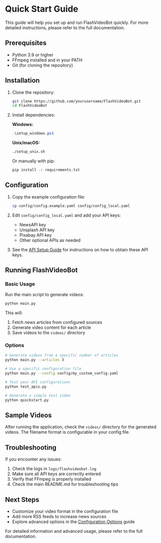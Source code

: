 # Quick Start Guide

This guide will help you set up and run FlashVideoBot quickly. For more detailed instructions, please refer to the full documentation.

## Prerequisites

- Python 3.9 or higher
- FFmpeg installed and in your PATH
- Git (for cloning the repository)

## Installation

1. Clone the repository:
   ```bash
   git clone https://github.com/yourusername/FlashVideoBot.git
   cd FlashVideoBot
   ```

2. Install dependencies:
   
   **Windows:**
   ```powershell
   .\setup_windows.ps1
   ```
   
   **Unix/macOS:**
   ```bash
   ./setup_unix.sh
   ```
   
   Or manually with pip:
   ```bash
   pip install -r requirements.txt
   ```

## Configuration

1. Copy the example configuration file:
   ```bash
   cp config/config.example.yaml config/config_local.yaml
   ```

2. Edit `config/config_local.yaml` and add your API keys:
   - NewsAPI key
   - Unsplash API key
   - Pixabay API key
   - Other optional APIs as needed

3. See the [API Setup Guide](./API_SETUP_GUIDE.md) for instructions on how to obtain these API keys.

## Running FlashVideoBot

### Basic Usage

Run the main script to generate videos:

```bash
python main.py
```

This will:
1. Fetch news articles from configured sources
2. Generate video content for each article
3. Save videos to the `videos/` directory

### Options

```bash
# Generate videos from a specific number of articles
python main.py --articles 3

# Use a specific configuration file
python main.py --config config/my_custom_config.yaml

# Test your API configurations
python test_apis.py

# Generate a simple test video
python quickstart.py
```

## Sample Videos

After running the application, check the `videos/` directory for the generated videos. The filename format is configurable in your config file.

## Troubleshooting

If you encounter any issues:

1. Check the logs in `logs/flashvideobot.log`
2. Make sure all API keys are correctly entered
3. Verify that FFmpeg is properly installed
4. Check the main README.md for troubleshooting tips

## Next Steps

- Customize your video format in the configuration file
- Add more RSS feeds to increase news sources
- Explore advanced options in the [Configuration Options](./CONFIGURATION.md) guide

For detailed information and advanced usage, please refer to the full documentation.